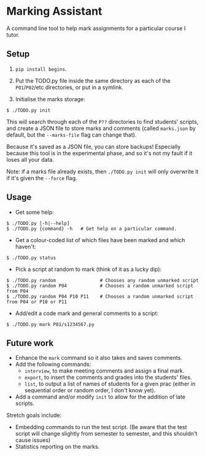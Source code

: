 Marking Assistant
=================

A command line tool to help mark assignments for a particular course I tutor.

## Setup

1. `pip install begins`.

2. Put the TODO.py file inside the same directory as each of the `P01`/`P02`/etc directories, or put in a symlink.

3. Initialise the marks storage:

```
$ ./TODO.py init
```

This will search through each of the `P??` directories to find students' scripts, and create a JSON file to store marks and comments (called `marks.json` by default, but the `--marks-file` flag can change that).

Because it's saved as a JSON file, you can store backups! Especially because this tool is in the experimental phase, and so it's not my fault if it loses all your data.

Note: if a marks file already exists, then `./TODO.py init` will only overwrite it if it's given the `--force` flag.

## Usage

* Get some help:

```
$ ./TODO.py [-h|--help]
$ ./TODO.py {command} -h   # Get help on a particular command.
```

* Get a colour-coded list of which files have been marked and which haven't:

```
$ ./TODO.py status
```

* Pick a script at random to mark (think of it as a lucky dip):

```
$ ./TODO.py random                # Chooses any random unmarked script
$ ./TODO.py random P04            # Chooses a random unmarked script from P04
$ ./TODO.py random P04 P10 P11    # Chooses a random unmarked script from P04 or P10 or P11
```

* Add/edit a code mark and general comments to a script:

```
$ ./TODO.py mark P01/s1234567.py
```

## Future work

* Enhance the `mark` command so it also takes and saves comments.
* Add the following commands:
  * `interview`, to make meeting comments and assign a final mark.
  * `export`, to insert the comments and grades into the students' files.
  * `list`, to output a list of names of students for a given prac (either in sequential order or random order, I don't know yet).
* Add a command and/or modify `init` to allow for the addition of late scripts.

Stretch goals include:

* Embedding commands to run the test script. (Be aware that the test script will change slightly from semester to semester, and this shouldn't cause issues)
* Statistics reporting on the marks.
